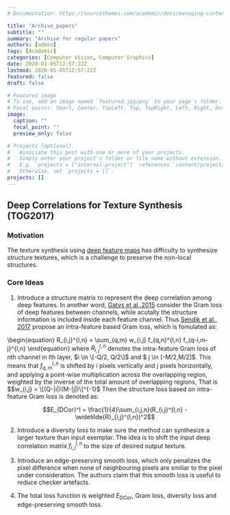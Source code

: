 ```yaml
---
# Documentation: https://sourcethemes.com/academic/docs/managing-content/

title: "Archive_papers"
subtitle: ""
summary: "Archive for regular papers"
authors: [admin]
tags: [Academic]
categories: [Computer Vision, Computer Graphics]
date: 2020-01-05T12:57:22Z
lastmod: 2020-01-05T12:57:22Z
featured: false
draft: false

# Featured image
# To use, add an image named `featured.jpg/png` to your page's folder.
# Focal points: Smart, Center, TopLeft, Top, TopRight, Left, Right, BottomLeft, Bottom, BottomRight.
image:
  caption: ""
  focal_point: ""
  preview_only: false

# Projects (optional).
#   Associate this post with one or more of your projects.
#   Simply enter your project's folder or file name without extension.
#   E.g. `projects = ["internal-project"]` references `content/project/deep-learning/index.md`.
#   Otherwise, set `projects = []`.
projects: []
---
```


## Deep Correlations for Texture Synthesis (TOG2017)
### Motivation
The texture synthesis using [deep feature maps](https://papers.nips.cc/paper/5633-texture-synthesis-using-convolutional-neural-networks.pdf) has difficulty to synthesize structure textures, which is a challenge to preserve the non-local structures.
### Core Ideas
1. Introduce a structure matrix to represent the deep correlation among deep features. In another word, [Gatys et al.,2015](https://papers.nips.cc/paper/5633-texture-synthesis-using-convolutional-neural-networks.pdf) consider the Gram loss of deep features between channels, while acutally the structure information is included inside each feature channel. Thus  [Sendik et al., 2017](https://docs.wixstatic.com/ugd/b1fe6d_f4f1684f6ba647ffbf1148c3721fdfc4.pdf) propose an intra-feature based Gram loss, which is fomulated as:

\begin{equation}
R_{i,j}^{l,n} = \sum_{q,m} w_{i,j} f_{q,n}^{l,n} f_{q-i,m-j}^{l,n}
\end{equation}
where $R_{i,j}^{l,n}$ denotes the intra-feature Gram loss of $n$th channel in $l$th layer, $i \in \[-Q/2, Q/2\]$ and $ j \in \[-M/2,M/2\]$.  This means that $f_{q,m}^{l,n}$ is shifted by $i$ pixels vertically and $j$ pixels horizontally, and applying a point-wise multiplication across the overlapping region, weighted by the inverse of the total amount of overlapping regions, That is
$$w_{i,j} = \[(Q-|i|)(M-|j|)\]^{-1}$
Then the structure loss based on intra-feature Gram loss is denoted as:

$$E_{DCor}^l = \frac{1}{4}\sum_{i,j,n}(R_{i,j}^{l,n} - \widetilde{R}_{i,j}^{l,n})^2$$

2. Introduce a diversity loss to make sure the method can synthesize a larger texture than input exemplar. The idea is to shift the input deep correlation matrix $f_{i,j}^{l,n}$ to the size of desired output texture.

3. Introduce an edge-preserving smooth loss, which only penalizes the pixel difference when none of neighbouring pixels are smiliar to the pixel under consideration. The authors claim that this smooth loss is useful to reduce checker artefacts.

4. The total loss function is weighted $E_{DCor}$, Gram loss, diversity loss and edge-preserving smooth loss.
